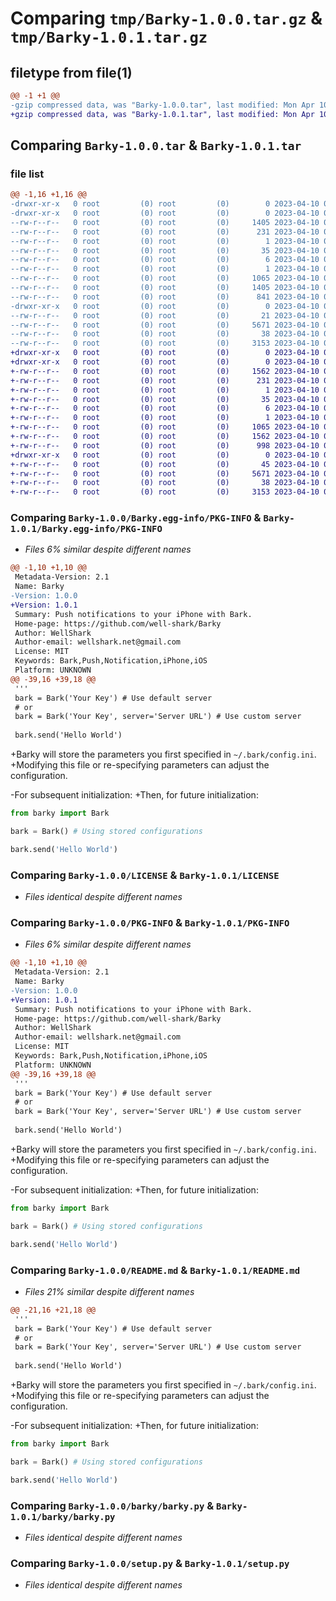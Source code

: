 # Comparing `tmp/Barky-1.0.0.tar.gz` & `tmp/Barky-1.0.1.tar.gz`

## filetype from file(1)

```diff
@@ -1 +1 @@
-gzip compressed data, was "Barky-1.0.0.tar", last modified: Mon Apr 10 04:15:25 2023, max compression
+gzip compressed data, was "Barky-1.0.1.tar", last modified: Mon Apr 10 07:05:04 2023, max compression
```

## Comparing `Barky-1.0.0.tar` & `Barky-1.0.1.tar`

### file list

```diff
@@ -1,16 +1,16 @@
-drwxr-xr-x   0 root         (0) root         (0)        0 2023-04-10 04:15:25.443936 Barky-1.0.0/
-drwxr-xr-x   0 root         (0) root         (0)        0 2023-04-10 04:15:25.433936 Barky-1.0.0/Barky.egg-info/
--rw-r--r--   0 root         (0) root         (0)     1405 2023-04-10 04:15:25.000000 Barky-1.0.0/Barky.egg-info/PKG-INFO
--rw-r--r--   0 root         (0) root         (0)      231 2023-04-10 04:15:25.000000 Barky-1.0.0/Barky.egg-info/SOURCES.txt
--rw-r--r--   0 root         (0) root         (0)        1 2023-04-10 04:15:25.000000 Barky-1.0.0/Barky.egg-info/dependency_links.txt
--rw-r--r--   0 root         (0) root         (0)       35 2023-04-10 04:15:25.000000 Barky-1.0.0/Barky.egg-info/entry_points.txt
--rw-r--r--   0 root         (0) root         (0)        6 2023-04-10 04:15:25.000000 Barky-1.0.0/Barky.egg-info/top_level.txt
--rw-r--r--   0 root         (0) root         (0)        1 2023-04-10 04:15:25.000000 Barky-1.0.0/Barky.egg-info/zip-safe
--rw-r--r--   0 root         (0) root         (0)     1065 2023-04-10 03:20:32.000000 Barky-1.0.0/LICENSE
--rw-r--r--   0 root         (0) root         (0)     1405 2023-04-10 04:15:25.433936 Barky-1.0.0/PKG-INFO
--rw-r--r--   0 root         (0) root         (0)      841 2023-04-10 03:09:33.000000 Barky-1.0.0/README.md
-drwxr-xr-x   0 root         (0) root         (0)        0 2023-04-10 04:15:25.433936 Barky-1.0.0/barky/
--rw-r--r--   0 root         (0) root         (0)       21 2023-04-10 03:11:01.000000 Barky-1.0.0/barky/__init__.py
--rw-r--r--   0 root         (0) root         (0)     5671 2023-04-10 03:10:19.000000 Barky-1.0.0/barky/barky.py
--rw-r--r--   0 root         (0) root         (0)       38 2023-04-10 04:15:25.443936 Barky-1.0.0/setup.cfg
--rw-r--r--   0 root         (0) root         (0)     3153 2023-04-10 03:10:38.000000 Barky-1.0.0/setup.py
+drwxr-xr-x   0 root         (0) root         (0)        0 2023-04-10 07:05:04.053936 Barky-1.0.1/
+drwxr-xr-x   0 root         (0) root         (0)        0 2023-04-10 07:05:04.043936 Barky-1.0.1/Barky.egg-info/
+-rw-r--r--   0 root         (0) root         (0)     1562 2023-04-10 07:05:03.000000 Barky-1.0.1/Barky.egg-info/PKG-INFO
+-rw-r--r--   0 root         (0) root         (0)      231 2023-04-10 07:05:04.000000 Barky-1.0.1/Barky.egg-info/SOURCES.txt
+-rw-r--r--   0 root         (0) root         (0)        1 2023-04-10 07:05:03.000000 Barky-1.0.1/Barky.egg-info/dependency_links.txt
+-rw-r--r--   0 root         (0) root         (0)       35 2023-04-10 07:05:03.000000 Barky-1.0.1/Barky.egg-info/entry_points.txt
+-rw-r--r--   0 root         (0) root         (0)        6 2023-04-10 07:05:03.000000 Barky-1.0.1/Barky.egg-info/top_level.txt
+-rw-r--r--   0 root         (0) root         (0)        1 2023-04-10 04:15:25.000000 Barky-1.0.1/Barky.egg-info/zip-safe
+-rw-r--r--   0 root         (0) root         (0)     1065 2023-04-10 03:20:32.000000 Barky-1.0.1/LICENSE
+-rw-r--r--   0 root         (0) root         (0)     1562 2023-04-10 07:05:04.053936 Barky-1.0.1/PKG-INFO
+-rw-r--r--   0 root         (0) root         (0)      998 2023-04-10 06:28:33.000000 Barky-1.0.1/README.md
+drwxr-xr-x   0 root         (0) root         (0)        0 2023-04-10 07:05:04.053936 Barky-1.0.1/barky/
+-rw-r--r--   0 root         (0) root         (0)       45 2023-04-10 07:04:55.000000 Barky-1.0.1/barky/__init__.py
+-rw-r--r--   0 root         (0) root         (0)     5671 2023-04-10 03:10:19.000000 Barky-1.0.1/barky/barky.py
+-rw-r--r--   0 root         (0) root         (0)       38 2023-04-10 07:05:04.053936 Barky-1.0.1/setup.cfg
+-rw-r--r--   0 root         (0) root         (0)     3153 2023-04-10 03:10:38.000000 Barky-1.0.1/setup.py
```

### Comparing `Barky-1.0.0/Barky.egg-info/PKG-INFO` & `Barky-1.0.1/Barky.egg-info/PKG-INFO`

 * *Files 6% similar despite different names*

```diff
@@ -1,10 +1,10 @@
 Metadata-Version: 2.1
 Name: Barky
-Version: 1.0.0
+Version: 1.0.1
 Summary: Push notifications to your iPhone with Bark.
 Home-page: https://github.com/well-shark/Barky
 Author: WellShark
 Author-email: wellshark.net@gmail.com
 License: MIT
 Keywords: Bark,Push,Notification,iPhone,iOS
 Platform: UNKNOWN
@@ -39,16 +39,18 @@
 ''' 
 bark = Bark('Your Key') # Use default server
 # or
 bark = Bark('Your Key', server='Server URL') # Use custom server
 
 bark.send('Hello World')
 ```
+Barky will store the parameters you first specified in `~/.bark/config.ini`.
+Modifying this file or re-specifying parameters can adjust the configuration.
 
-For subsequent initialization:
+Then, for future initialization:
 
 ```python
 from barky import Bark
 
 bark = Bark() # Using stored configurations
 
 bark.send('Hello World')
```

### Comparing `Barky-1.0.0/LICENSE` & `Barky-1.0.1/LICENSE`

 * *Files identical despite different names*

### Comparing `Barky-1.0.0/PKG-INFO` & `Barky-1.0.1/PKG-INFO`

 * *Files 6% similar despite different names*

```diff
@@ -1,10 +1,10 @@
 Metadata-Version: 2.1
 Name: Barky
-Version: 1.0.0
+Version: 1.0.1
 Summary: Push notifications to your iPhone with Bark.
 Home-page: https://github.com/well-shark/Barky
 Author: WellShark
 Author-email: wellshark.net@gmail.com
 License: MIT
 Keywords: Bark,Push,Notification,iPhone,iOS
 Platform: UNKNOWN
@@ -39,16 +39,18 @@
 ''' 
 bark = Bark('Your Key') # Use default server
 # or
 bark = Bark('Your Key', server='Server URL') # Use custom server
 
 bark.send('Hello World')
 ```
+Barky will store the parameters you first specified in `~/.bark/config.ini`.
+Modifying this file or re-specifying parameters can adjust the configuration.
 
-For subsequent initialization:
+Then, for future initialization:
 
 ```python
 from barky import Bark
 
 bark = Bark() # Using stored configurations
 
 bark.send('Hello World')
```

### Comparing `Barky-1.0.0/README.md` & `Barky-1.0.1/README.md`

 * *Files 21% similar despite different names*

```diff
@@ -21,16 +21,18 @@
 ''' 
 bark = Bark('Your Key') # Use default server
 # or
 bark = Bark('Your Key', server='Server URL') # Use custom server
 
 bark.send('Hello World')
 ```
+Barky will store the parameters you first specified in `~/.bark/config.ini`.
+Modifying this file or re-specifying parameters can adjust the configuration.
 
-For subsequent initialization:
+Then, for future initialization:
 
 ```python
 from barky import Bark
 
 bark = Bark() # Using stored configurations
 
 bark.send('Hello World')
```

### Comparing `Barky-1.0.0/barky/barky.py` & `Barky-1.0.1/barky/barky.py`

 * *Files identical despite different names*

### Comparing `Barky-1.0.0/setup.py` & `Barky-1.0.1/setup.py`

 * *Files identical despite different names*

